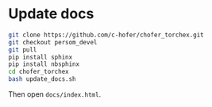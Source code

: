 # Update docs

```bash
git clone https://github.com/c-hofer/chofer_torchex.git
git checkout persom_devel
git pull
pip install sphinx
pip install nbsphinx
cd chofer_torchex
bash update_docs.sh
```

Then open `docs/index.html`.
